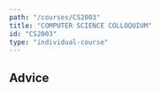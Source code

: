 ```yaml
---
path: "/courses/CS2003"
title: "COMPUTER SCIENCE COLLOQUIUM"
id: "CS2003"
type: "individual-course"
---
```


## Advice

